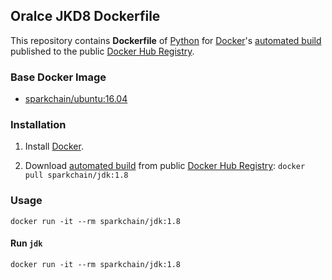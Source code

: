 ## Oralce JKD8  Dockerfile


This repository contains **Dockerfile** of [Python](https://www.python.org/) for [Docker](https://www.docker.com/)'s [automated build](https://hub.docker.com/r/sparkchain/jdk/) published to the public [Docker Hub Registry](https://registry.hub.docker.com/).


### Base Docker Image

* [sparkchain/ubuntu:16.04](https://hub.docker.com/r/sparkchain/ubuntu/)


### Installation

1. Install [Docker](https://www.docker.com/).

2. Download [automated build](https://hub.docker.com/r/sparkchain/jdk/) from public [Docker Hub Registry](https://registry.hub.docker.com/): `docker pull sparkchain/jdk:1.8`

### Usage

    docker run -it --rm sparkchain/jdk:1.8

#### Run `jdk`

    docker run -it --rm sparkchain/jdk:1.8
